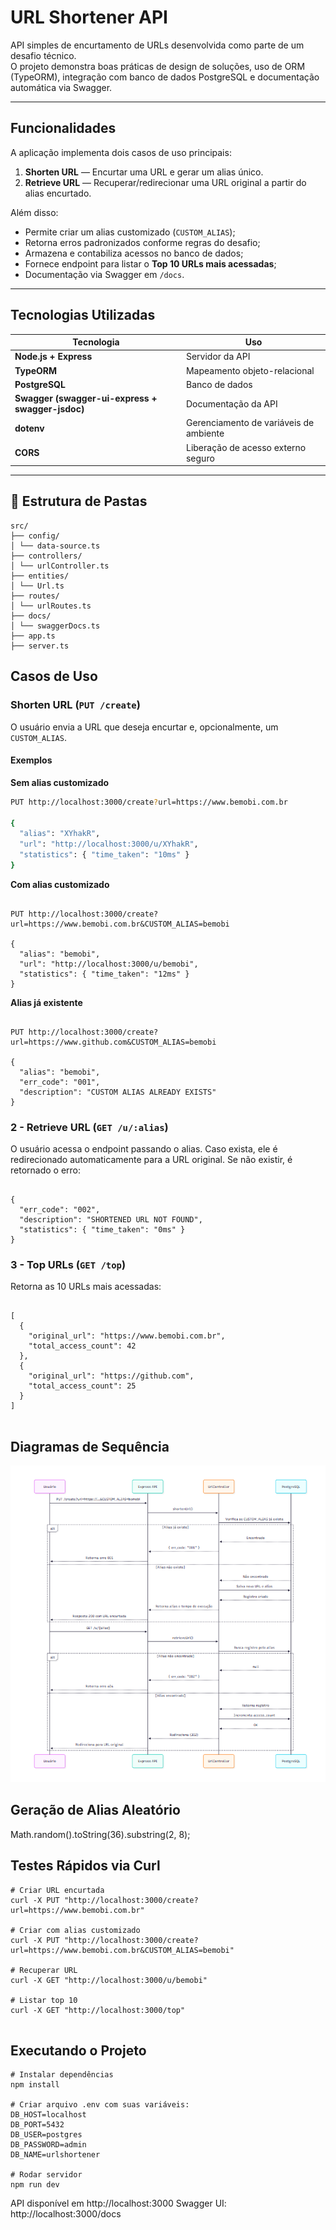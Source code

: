 # URL Shortener API

API simples de encurtamento de URLs desenvolvida como parte de um desafio técnico.  
O projeto demonstra boas práticas de design de soluções, uso de ORM (TypeORM), integração com banco de dados PostgreSQL e documentação automática via Swagger.

---

## Funcionalidades

A aplicação implementa dois casos de uso principais:

1. **Shorten URL** — Encurtar uma URL e gerar um alias único.
2. **Retrieve URL** — Recuperar/redirecionar uma URL original a partir do alias encurtado.

Além disso:

- Permite criar um alias customizado (`CUSTOM_ALIAS`);
- Retorna erros padronizados conforme regras do desafio;
- Armazena e contabiliza acessos no banco de dados;
- Fornece endpoint para listar o **Top 10 URLs mais acessadas**;
- Documentação via Swagger em `/docs`.

---

## Tecnologias Utilizadas

| Tecnologia                                       | Uso                                    |
| ------------------------------------------------ | -------------------------------------- |
| **Node.js + Express**                            | Servidor da API                        |
| **TypeORM**                                      | Mapeamento objeto-relacional           |
| **PostgreSQL**                                   | Banco de dados                         |
| **Swagger (swagger-ui-express + swagger-jsdoc)** | Documentação da API                    |
| **dotenv**                                       | Gerenciamento de variáveis de ambiente |
| **CORS**                                         | Liberação de acesso externo seguro     |

---

## 🧩 Estrutura de Pastas

```
src/
├── config/
│ └── data-source.ts
├── controllers/
│ └── urlController.ts
├── entities/
│ └── Url.ts
├── routes/
│ └── urlRoutes.ts
├── docs/
│ └── swaggerDocs.ts
├── app.ts
├── server.ts
```

## Casos de Uso

### Shorten URL (`PUT /create`)

O usuário envia a URL que deseja encurtar e, opcionalmente, um `CUSTOM_ALIAS`.

#### Exemplos

**Sem alias customizado**

```bash
PUT http://localhost:3000/create?url=https://www.bemobi.com.br

{
  "alias": "XYhakR",
  "url": "http://localhost:3000/u/XYhakR",
  "statistics": { "time_taken": "10ms" }
}

```

**Com alias customizado**

```

PUT http://localhost:3000/create?url=https://www.bemobi.com.br&CUSTOM_ALIAS=bemobi

{
  "alias": "bemobi",
  "url": "http://localhost:3000/u/bemobi",
  "statistics": { "time_taken": "12ms" }
}

```

**Alias já existente**

```

PUT http://localhost:3000/create?url=https://www.github.com&CUSTOM_ALIAS=bemobi

{
  "alias": "bemobi",
  "err_code": "001",
  "description": "CUSTOM ALIAS ALREADY EXISTS"
}

```

### 2 - Retrieve URL (`GET /u/:alias`)

O usuário acessa o endpoint passando o alias.
Caso exista, ele é redirecionado automaticamente para a URL original.
Se não existir, é retornado o erro:

```

{
  "err_code": "002",
  "description": "SHORTENED URL NOT FOUND",
  "statistics": { "time_taken": "0ms" }
}

```

### 3 - Top URLs (`GET /top`)

Retorna as 10 URLs mais acessadas:

```

[
  {
    "original_url": "https://www.bemobi.com.br",
    "total_access_count": 42
  },
  {
    "original_url": "https://github.com",
    "total_access_count": 25
  }
]


```

## Diagramas de Sequência

![alt text](image.png)

## Geração de Alias Aleatório

Math.random().toString(36).substring(2, 8);

## Testes Rápidos via Curl

```
# Criar URL encurtada
curl -X PUT "http://localhost:3000/create?url=https://www.bemobi.com.br"

# Criar com alias customizado
curl -X PUT "http://localhost:3000/create?url=https://www.bemobi.com.br&CUSTOM_ALIAS=bemobi"

# Recuperar URL
curl -X GET "http://localhost:3000/u/bemobi"

# Listar top 10
curl -X GET "http://localhost:3000/top"


```

## Executando o Projeto

```
# Instalar dependências
npm install

# Criar arquivo .env com suas variáveis:
DB_HOST=localhost
DB_PORT=5432
DB_USER=postgres
DB_PASSWORD=admin
DB_NAME=urlshortener

# Rodar servidor
npm run dev

```

API disponível em http://localhost:3000
Swagger UI: http://localhost:3000/docs
